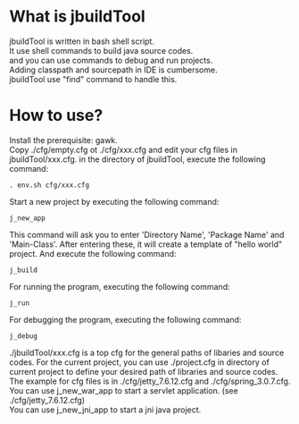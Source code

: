 What is jbuildTool
=============
jbuildTool is written in bash shell script.  
It use shell commands to build java source codes.  
and you can use commands to debug and run projects.  
Adding classpath and sourcepath in IDE is cumbersome.  
jbuildTool use "find" command to handle this.  

How to use?
=============
Install the prerequisite: gawk.  
Copy ./cfg/empty.cfg ot ./cfg/xxx.cfg and edit your cfg files in jbuildTool/xxx.cfg.
in the directory of jbuildTool, execute the following command:  

    . env.sh cfg/xxx.cfg

Start a new project by executing the following command:

    j_new_app

This command will ask you to enter 'Directory Name', 'Package Name' and 'Main-Class'.
After entering these, it will create a template of "hello world" project.
And execute the following command:

    j_build 

For running the program, executing the following command:

    j_run

For debugging the program, executing the following command:

    j_debug


./jbuildTool/xxx.cfg is a top cfg for the general paths of libaries and source codes.
For the current project, you can use ./project.cfg in directory of current project to 
define your desired path of libraries and source codes.   
The example for cfg files is in ./cfg/jetty_7.6.12.cfg and ./cfg/spring_3.0.7.cfg.  
You can use j_new_war_app to start a servlet application. (see ./cfg/jetty_7.6.12.cfg)   
You can use j_new_jni_app to start a jni java project.




